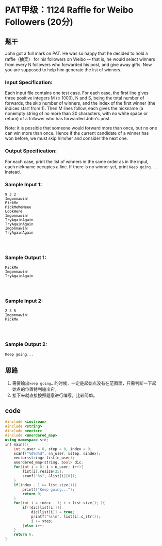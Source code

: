 # PAT甲级：**1124** **Raffle for Weibo Followers** (20分)

## 题干

John got a full mark on PAT. He was so happy that he decided to hold a raffle（抽奖） for his followers on Weibo -- that is, he would select winners from every N followers who forwarded his post, and give away gifts. Now you are supposed to help him generate the list of winners.

### Input Specification:

Each input file contains one test case. For each case, the first line gives three positive integers M (≤ 1000), N and S, being the total number of forwards, the skip number of winners, and the index of the first winner (the indices start from 1). Then M lines follow, each gives the nickname (a nonempty string of no more than 20 characters, with no white space or return) of a follower who has forwarded John's post.

Note: it is possible that someone would forward more than once, but no one can win more than once. Hence if the current candidate of a winner has won before, we must skip him/her and consider the next one.

### Output Specification:

For each case, print the list of winners in the same order as in the input, each nickname occupies a line. If there is no winner yet, print `Keep going...` instead.

### Sample Input 1:

```in
9 3 2
Imgonnawin!
PickMe
PickMeMeMeee
LookHere
Imgonnawin!
TryAgainAgain
TryAgainAgain
Imgonnawin!
TryAgainAgain

      
    
```

### Sample Output 1:

```out
PickMe
Imgonnawin!
TryAgainAgain

      
    
```

### Sample Input 2:

```in
2 3 5
Imgonnawin!
PickMe

      
    
```

### Sample Output 2:

```out
Keep going...
```

## 思路

1. 需要输出`keep going…` 的时候，一定是起始点没有在范围里，只需判断一下起始点的位置特判输出它。
2. 接下来就直接按照题意进行编写。比较简单。

## code

```c++
#include <iostream>
#include <string>
#include <vector>
#include <unordered_map>
using namespace std;
int main(){
	int n_user = 0, step = 0, index = 0;
	scanf("%d%d%d", &n_user, &step, &index);
	vector<string> list(n_user);
	unordered_map<string, bool> dic;
	for(int i = 0; i < n_user; i++){
		list[i].resize(25);
		scanf("%s", &list[i][0]);
	}
	if(index - 1 >= list.size()){
		printf("Keep going...");
		return 0;
	}
	for(int i = index - 1; i < list.size(); ){
		if(!dic[list[i]]){
			dic[list[i]] = true;
			printf("%s\n", list[i].c_str());
			i += step;
		}else i++;
	}
	return 0;
}
```

